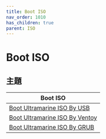 ```yaml
---
title: Boot ISO
nav_order: 1010
has_children: true
parent: ISO
---
```



# Boot ISO


## 主題

| Boot ISO |
| --- |
| [Boot Ultramarine ISO By USB](https://samwhelp.github.io/note-about-ultramarine/read/core/iso/boot-iso/boot-iso-by-usb.html) |
| [Boot Ultramarine ISO By Ventoy](https://samwhelp.github.io/note-about-ultramarine/read/core/iso/boot-iso/boot-iso-by-ventoy.html) |
| [Boot Ultramarine ISO By GRUB](https://samwhelp.github.io/note-about-ultramarine/read/core/iso/boot-iso/boot-iso-by-grub.html) |
